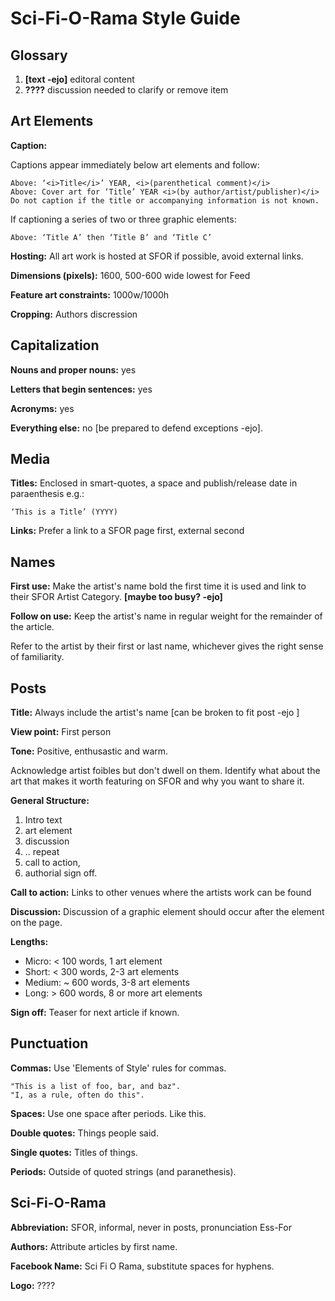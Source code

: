 Sci-Fi-O-Rama Style Guide
==

Glossary
--
1. **[text -ejo]** editoral content
1. **????** discussion needed to clarify or remove item

Art Elements
--

**Caption:** 
  
Captions appear immediately below art elements and follow:
  
	Above: ‘<i>Title</i>’ YEAR, <i>(parenthetical comment)</i>
	Above: Cover art for ‘Title’ YEAR <i>(by author/artist/publisher)</i>
	Do not caption if the title or accompanying information is not known.
 
If captioning a series of two or three graphic elements:

	Above: ‘Title A’ then ‘Title B’ and ‘Title C’
	     
**Hosting:** All art work is hosted at SFOR if possible, avoid external links.

**Dimensions (pixels):** 1600, 500-600 wide lowest for Feed

**Feature art constraints:** 1000w/1000h 

**Cropping:** Authors discression
 
Capitalization
--

**Nouns and proper nouns:** yes

**Letters that begin sentences:** yes

**Acronyms:** yes

**Everything else:** no [be prepared to defend exceptions -ejo].

Media
--

**Titles:** Enclosed in smart-quotes, a space and publish/release date in
paraenthesis e.g.:

	‘This is a Title’ (YYYY)
	  
**Links:** Prefer a link to a SFOR page first, external second

Names
--

**First use:** Make the artist's name bold the first time it is used
and link to their SFOR Artist Category. **[maybe too busy? -ejo]**
			 
			 
**Follow on use:** Keep the artist's name in regular weight for the
	     remainder of the article.
		 
Refer to the artist by their first or last name, whichever gives the
right sense of familiarity.
  
Posts
--

**Title:** Always include the artist's name [can be broken to fit post -ejo ]
  
**View point:** First person
  
**Tone:** Positive, enthusastic and warm. 

Acknowledge artist foibles but don't dwell on them. Identify what
about the art that makes it worth featuring on SFOR and why you want
to share it.

**General Structure:**

1. Intro text
1. art element
1. discussion
1. .. repeat
1. call to action,
1. authorial sign off.

**Call to action:** Links to other venues where the artists work can be found

**Discussion:** Discussion of a graphic element should occur after the element on the page.

**Lengths:**

- Micro: < 100 words, 1 art element
- Short: < 300 words, 2-3 art elements
- Medium: ~ 600 words, 3-8 art elements
- Long: > 600 words, 8 or more art elements

**Sign off:** Teaser for next article if known.
	    
  
Punctuation
--

**Commas:** Use 'Elements of Style' rules for commas.

	"This is a list of foo, bar, and baz".
	"I, as a rule, often do this".
	    
**Spaces:** Use one space after periods. Like this.
  
**Double quotes:** Things people said.
  
**Single quotes:** Titles of things.
  
**Periods:** Outside of quoted strings (and paranethesis).


Sci-Fi-O-Rama
--

**Abbreviation:** SFOR, informal, never in posts, pronunciation Ess-For

**Authors:** Attribute articles by first name.
  
**Facebook Name:** Sci Fi O Rama, substitute spaces for hyphens.
  
**Logo:** ????



